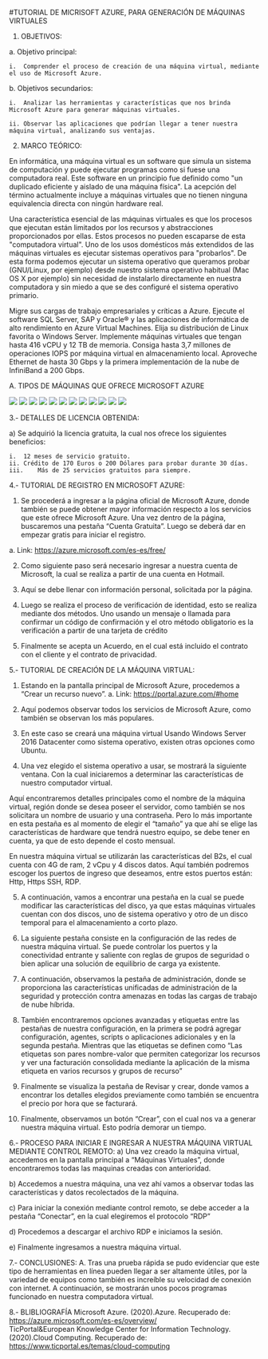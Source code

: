 #TUTORIAL DE MICRISOFT AZURE, PARA GENERACIÓN DE MÁQUINAS VIRTUALES




1.	OBJETIVOS:

a.	Objetivo principal:

	i.	Comprender el proceso de creación de una máquina virtual, mediante el uso de Microsoft Azure.
	
b.	Objetivos secundarios:

	i.	Analizar las herramientas y características que nos brinda Microsoft Azure para generar máquinas virtuales.
	
	ii.	Observar las aplicaciones que podrían llegar a tener nuestra máquina virtual, analizando sus ventajas.

2.	MARCO TEÓRICO:

En informática, una máquina virtual es un software que simula un sistema de computación y puede ejecutar programas como si fuese una computadora real. Este software en un principio fue definido como "un duplicado eficiente y aislado de una máquina física". La acepción del término actualmente incluye a máquinas virtuales que no tienen ninguna equivalencia directa con ningún hardware real.

Una característica esencial de las máquinas virtuales es que los procesos que ejecutan están limitados por los recursos y abstracciones proporcionados por ellas. Estos procesos no pueden escaparse de esta "computadora virtual".
Uno de los usos domésticos más extendidos de las máquinas virtuales es ejecutar sistemas operativos para "probarlos". De esta forma podemos ejecutar un sistema operativo que queramos probar (GNU/Linux, por ejemplo) desde nuestro sistema operativo habitual (Mac OS X por ejemplo) sin necesidad de instalarlo directamente en nuestra computadora y sin miedo a que se des configuré el sistema operativo primario.


Migre sus cargas de trabajo empresariales y críticas a Azure. Ejecute el software SQL Server, SAP y Oracle® y las aplicaciones de informática de alto rendimiento en Azure Virtual Machines. Elija su distribución de Linux favorita o Windows Server.
Implemente máquinas virtuales que tengan hasta 416 vCPU y 12 TB de memoria. Consiga hasta 3,7 millones de operaciones IOPS por máquina virtual en almacenamiento local. Aproveche Ethernet de hasta 30 Gbps y la primera implementación de la nube de InfiniBand a 200 Gbps.
 


A. TIPOS DE MÁQUINAS QUE OFRECE MICROSOFT AZURE 

![]( https://github.com/JorgeCruzV/TutorialMaquinaVirtualMicrosoftAzure/blob/master/Imagenes/1.%20SERIE%20A.png)
![]( https://github.com/JorgeCruzV/TutorialMaquinaVirtualMicrosoftAzure/blob/master/Imagenes/2.%20SERIE%20BS.png)
![]( https://github.com/JorgeCruzV/TutorialMaquinaVirtualMicrosoftAzure/blob/master/Imagenes/3.%20SERIE%20D.png)
![]( https://github.com/JorgeCruzV/TutorialMaquinaVirtualMicrosoftAzure/blob/master/Imagenes/4.%20SERIE%20DC.png)
![]( https://github.com/JorgeCruzV/TutorialMaquinaVirtualMicrosoftAzure/blob/master/Imagenes/5.%20SERIE%20E.png)
![]( https://github.com/JorgeCruzV/TutorialMaquinaVirtualMicrosoftAzure/blob/master/Imagenes/6.%20SERIE%20F.png)
![]( https://github.com/JorgeCruzV/TutorialMaquinaVirtualMicrosoftAzure/blob/master/Imagenes/7.%20SERIE%20G.png)
![]( https://github.com/JorgeCruzV/TutorialMaquinaVirtualMicrosoftAzure/blob/master/Imagenes/8.%20SERIE%20H.png)
![]( https://github.com/JorgeCruzV/TutorialMaquinaVirtualMicrosoftAzure/blob/master/Imagenes/9.%20SERIE%20LS.png)
![]( https://github.com/JorgeCruzV/TutorialMaquinaVirtualMicrosoftAzure/blob/master/Imagenes/10.%20SERIE%20M.png)
![]( https://github.com/JorgeCruzV/TutorialMaquinaVirtualMicrosoftAzure/blob/master/Imagenes/11.%20SERIE%20MV2.png)
![]( https://github.com/JorgeCruzV/TutorialMaquinaVirtualMicrosoftAzure/blob/master/Imagenes/12.%20SERIE%20N.png)



3.- DETALLES DE LICENCIA OBTENIDA:

 
a)	Se adquirió la licencia gratuita, la cual nos ofrece los siguientes beneficios: 

	i.	12 meses de servicio gratuito. 
	ii.	Crédito de 170 Euros o 200 Dólares para probar durante 30 días.  
	iii.	Más de 25 servicios gratuitos para siempre. 
	
4.- TUTORIAL DE REGISTRO EN MICROSOFT AZURE:


1)	Se procederá a ingresar a la página oficial de Microsoft Azure, donde también se puede obtener mayor información respecto a los servicios que este ofrece Microsoft Azure. Una vez dentro de la página, buscaremos una pestaña “Cuenta Gratuita”. Luego se deberá dar en empezar gratis para iniciar el registro.

a.	Link: https://azure.microsoft.com/es-es/free/ 
 
 
 
 
2)	Como siguiente paso será necesario ingresar a nuestra cuenta de Microsoft, la cual se realiza a partir de una cuenta en Hotmail.
 
 
 
 
3)	Aquí se debe llenar con información personal, solicitada por la página.
 
 
 
 
4)	Luego se realiza el proceso de verificación de identidad, esto se realiza mediante dos métodos. Uno usando un mensaje o llamada para confirmar un código de confirmación y el otro método obligatorio es la verificación a partir de una tarjeta de crédito 
 
 
 
 
 
5)	Finalmente se acepta un Acuerdo, en el cual está incluido el contrato con el cliente y el contrato de privacidad. 
 
 
 
 
5.- TUTORIAL DE CREACIÓN DE LA MÁQUINA VIRTUAL:

1)	Estando en la pantalla principal de Microsoft Azure, procedemos a “Crear un recurso nuevo”.
a.	Link: https://portal.azure.com/#home 
 
 
 
2)	Aquí podemos observar todos los servicios de Microsoft Azure, como también se observan los más populares. 
 
3)	En este caso se creará una máquina virtual Usando Windows Server 2016 Datacenter como sistema operativo, existen otras opciones como Ubuntu.

4)	Una vez elegido el sistema operativo a usar, se mostrará la siguiente ventana. Con la cual iniciaremos a determinar las características de nuestro computador virtual.  
 
Aquí encontraremos detalles principales como el nombre de la máquina virtual, región donde se desea poseer el servidor, como también se nos solicitara un nombre de usuario y una contraseña. Pero lo más importante en esta pestaña es al momento de elegir el “tamaño” ya que ahí se elige las características de hardware que tendrá nuestro equipo, se debe tener en cuenta, ya que de esto depende el costo mensual.
 
En nuestra máquina virtual se utilizarán las características del B2s, el cual cuenta con 4G de ram, 2 vCpu y 4 discos datos. 
Aquí también podremos escoger los puertos de ingreso que deseamos, entre estos puertos están: Http, Https SSH, RDP. 
 
5)	A continuación, vamos a encontrar una pestaña en la cual se puede modificar las características del disco, ya que estas máquinas virtuales cuentan con dos discos, uno de sistema operativo y otro de un disco temporal para el almacenamiento a corto plazo. 
 
6)	La siguiente pestaña consiste en la configuración de las redes de nuestra máquina virtual. Se puede controlar los puertos y la conectividad entrante y saliente con reglas de grupos de seguridad o bien aplicar una solución de equilibrio de carga ya existente. 
 
7)	A continuación, observamos la pestaña de administración, donde se proporciona las características unificadas de administración de la seguridad y protección contra amenazas en todas las cargas de trabajo de nube híbrida. 
 
8)	También encontraremos opciones avanzadas y etiquetas entre las pestañas de nuestra configuración, en la primera se podrá agregar configuración, agentes, scripts o aplicaciones adicionales y en la segunda pestaña. Mientras que las etiquetas se definen como “Las etiquetas son pares nombre-valor que permiten categorizar los recursos y ver una facturación consolidada mediante la aplicación de la misma etiqueta en varios recursos y grupos de recurso”
 
 
9)	Finalmente se visualiza la pestaña de Revisar y crear, donde vamos a encontrar los detalles elegidos previamente como también se encuentra el precio por hora que se facturará. 
 
  
10)	Finalmente, observamos un botón “Crear”, con el cual nos va a generar nuestra máquina virtual. Esto podría demorar un tiempo. 
 
6.- PROCESO PARA INICIAR E INGRESAR A NUESTRA MÁQUINA VIRTUAL MEDIANTE CONTROL REMOTO:
a)	Una vez creado la máquina virtual, accedemos en la pantalla principal a “Máquinas Virtuales”, donde encontraremos todas las maquinas creadas con anterioridad. 
 
b)	Accedemos a nuestra máquina, una vez ahí vamos a observar todas las características y datos recolectados de la máquina. 
 
 
c)	Para iniciar la conexión mediante control remoto, se debe acceder a la pestaña “Conectar”, en la cual elegiremos el protocolo “RDP”
 
d)	Procedemos a descargar el archivo RDP e iniciamos la sesión. 
 
e)	Finalmente ingresamos a nuestra máquina virtual. 
 
7.- CONCLUSIONES:
A.	Tras una prueba rápida se pudo evidenciar que este tipo de herramientas en línea pueden llegar a ser altamente útiles, por la variedad de equipos como también es increíble su velocidad de conexión con internet. A continuación, se mostrarán unos pocos programas funcionado en nuestra computadora virtual.
 
 
 
 
8.- BLIBLIOGRAFÍA
Microsoft Azure. (2020).Azure. Recuperado de: https://azure.microsoft.com/es-es/overview/  
TicPortal&European Knowledge Center for Information Technology. (2020).Cloud Computing. Recuperado de: https://www.ticportal.es/temas/cloud-computing 



